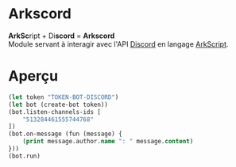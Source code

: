 # Arkscord
**ArkSc**ript + Di**scord** = **Arkscord**  
Module servant à interagir avec l'API [Discord](https://discord.com/) en langage [ArkScript](https://github.com/ArkScript-lang/Ark).    

# Aperçu
```clojure
(let token "TOKEN-BOT-DISCORD")
(let bot (create-bot token))
(bot.listen-channels-ids [
    "513284461555744768"
])
(bot.on-message (fun (message) {
    (print message.author.name ": " message.content)
}))
(bot.run)
```